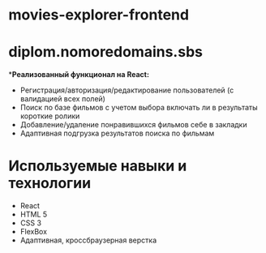 # movies-explorer-frontend

# diplom.nomoredomains.sbs

***Реализованный функционал на React:**

* Регистрация/авторизация/редактирование пользователей (с валидацией всех полей)
* Поиск по базе фильмов с учетом выбора включать ли в результаты короткие ролики
* Добавление/удаление понравившихся фильмов себе в закладки
* Адаптивная подгрузка результатов поиска по фильмам


# Используемые навыки и технологии

* React
* HTML 5
* CSS 3
* FlexBox
* Адаптивная, кроссбраузерная верстка